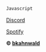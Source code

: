 ```js
Javascript
```

<!DOCTYPE html>
<html>
<body>

[Discord](https://discord.gg/9K6zB6fUfN)
  
  
[Spotify](https://sptfy.com/bkahnwald)


</body>
</html>



**© [bkahnwald](https://github.com/bkahnwald)**
